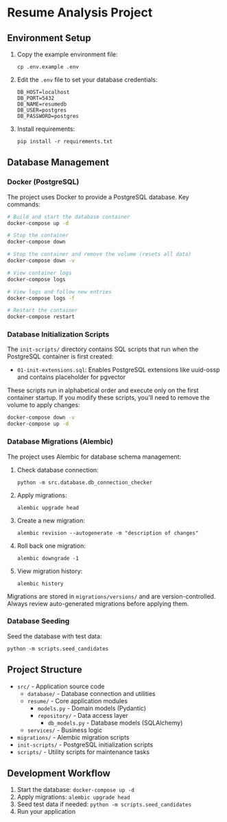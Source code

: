 # Resume Analysis Project

## Environment Setup

1. Copy the example environment file:
   ```
   cp .env.example .env
   ```

2. Edit the `.env` file to set your database credentials:
   ```
   DB_HOST=localhost
   DB_PORT=5432
   DB_NAME=resumedb
   DB_USER=postgres
   DB_PASSWORD=postgres
   ```

3. Install requirements:
   ```
   pip install -r requirements.txt
   ```

## Database Management

### Docker (PostgreSQL)

The project uses Docker to provide a PostgreSQL database. Key commands:

```bash
# Build and start the database container
docker-compose up -d

# Stop the container
docker-compose down

# Stop the container and remove the volume (resets all data)
docker-compose down -v

# View container logs
docker-compose logs

# View logs and follow new entries
docker-compose logs -f

# Restart the container
docker-compose restart
```

### Database Initialization Scripts

The `init-scripts/` directory contains SQL scripts that run when the PostgreSQL container is first created:

- `01-init-extensions.sql`: Enables PostgreSQL extensions like uuid-ossp and contains placeholder for pgvector

These scripts run in alphabetical order and execute only on the first container startup. If you modify these scripts, you'll need to remove the volume to apply changes:

```bash
docker-compose down -v
docker-compose up -d
```

### Database Migrations (Alembic)

The project uses Alembic for database schema management:

1. Check database connection:
   ```
   python -m src.database.db_connection_checker
   ```

2. Apply migrations:
   ```
   alembic upgrade head
   ```

3. Create a new migration:
   ```
   alembic revision --autogenerate -m "description of changes"
   ```

4. Roll back one migration:
   ```
   alembic downgrade -1
   ```

5. View migration history:
   ```
   alembic history
   ```

Migrations are stored in `migrations/versions/` and are version-controlled. Always review auto-generated migrations before applying them.

### Database Seeding

Seed the database with test data:
```
python -m scripts.seed_candidates
```

## Project Structure

- `src/` - Application source code
  - `database/` - Database connection and utilities
  - `resume/` - Core application modules
    - `models.py` - Domain models (Pydantic)
    - `repository/` - Data access layer
      - `db_models.py` - Database models (SQLAlchemy)
  - `services/` - Business logic
- `migrations/` - Alembic migration scripts
- `init-scripts/` - PostgreSQL initialization scripts
- `scripts/` - Utility scripts for maintenance tasks

## Development Workflow

1. Start the database: `docker-compose up -d`
2. Apply migrations: `alembic upgrade head`
3. Seed test data if needed: `python -m scripts.seed_candidates`
4. Run your application 